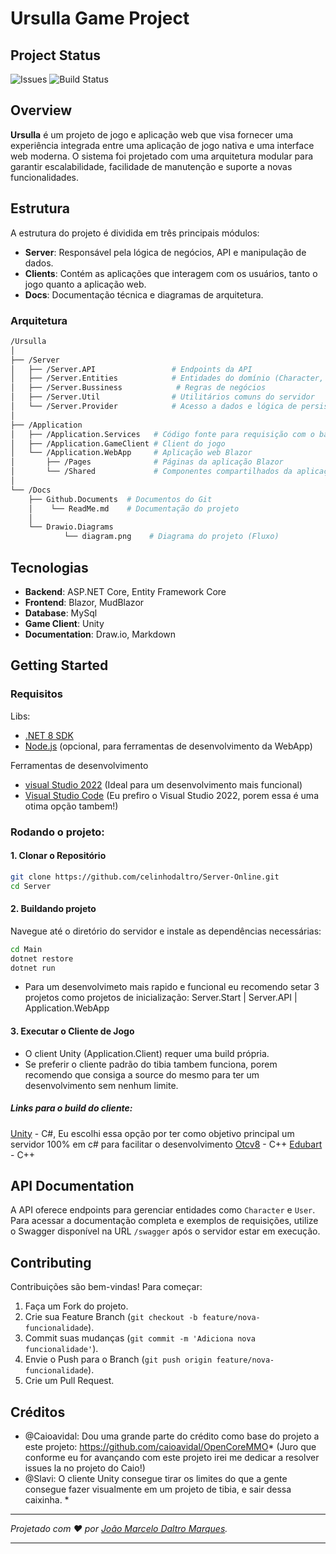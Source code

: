 
# Ursulla Game Project ##

## Project Status
![Issues](https://img.shields.io/github/issues/celinhodaltro/Server-Online)
![Build Status](https://github.com/celinhodaltro/Server-Online/actions/workflows/dotnet-desktop.yml/badge.svg)


## Overview

**Ursulla** é um projeto de jogo e aplicação web que visa fornecer uma experiência integrada entre uma aplicação de jogo nativa e uma interface web moderna. O sistema foi projetado com uma arquitetura modular para garantir escalabilidade, facilidade de manutenção e suporte a novas funcionalidades.

## Estrutura

A estrutura do projeto é dividida em três principais módulos:

- **Server**: Responsável pela lógica de negócios, API e manipulação de dados.
- **Clients**: Contém as aplicações que interagem com os usuários, tanto o jogo quanto a aplicação web.
- **Docs**: Documentação técnica e diagramas de arquitetura.

### Arquitetura

```bash
/Ursulla
│
├── /Server
│   ├── /Server.API                 # Endpoints da API
│   ├── /Server.Entities            # Entidades do domínio (Character, Game, User)
│   ├── /Server.Bussiness            # Regras de negócios
│   ├── /Server.Util                # Utilitários comuns do servidor
│   └── /Server.Provider            # Acesso a dados e lógica de persistência
│
├── /Application
│   ├── /Application.Services   # Código fonte para requisição com o back (Pensar em alterar nome para Application.Request)
│   ├── /Application.GameClient # Client do jogo
│   └── /Application.WebApp     # Aplicação web Blazor
│       ├── /Pages              # Páginas da aplicação Blazor
│       └── /Shared             # Componentes compartilhados da aplicação Blazor
│
└── /Docs
    ├── Github.Documents  # Documentos do Git
    │    └── ReadMe.md    # Documentação do projeto
    │
    └── Drawio.Diagrams 
            └── diagram.png    # Diagrama do projeto (Fluxo)
```


## Tecnologias

- **Backend**: ASP.NET Core, Entity Framework Core
- **Frontend**: Blazor, MudBlazor
- **Database**: MySql
- **Game Client**: Unity
- **Documentation**: Draw.io, Markdown

## Getting Started

### Requisitos


Libs:
- [.NET 8 SDK](https://dotnet.microsoft.com/download)
- [Node.js](https://nodejs.org/en/) (opcional, para ferramentas de desenvolvimento da WebApp)

Ferramentas de desenvolvimento
- [visual Studio 2022](https://visualstudio.microsoft.com/vs/community/) (Ideal para um desenvolvimento mais funcional) 
- [Visual Studio Code](https://code.visualstudio.com/) (Eu prefiro o Visual Studio 2022, porem essa é uma otima opção tambem!)


### Rodando o projeto:

#### 1. Clonar o Repositório

```bash
git clone https://github.com/celinhodaltro/Server-Online.git
cd Server
```

#### 2. Buildando projeto

Navegue até o diretório do servidor e instale as dependências necessárias:

```bash
cd Main
dotnet restore
dotnet run
```

- Para um desenvolvimeto mais rapido e funcional eu recomendo setar 3 projetos como projetos de inicialização: Server.Start | Server.API | Application.WebApp

#### 3. Executar o Cliente de Jogo

- O client Unity (Application.Client) requer uma build própria.
- Se preferir o cliente padrão do tibia tambem funciona, porem recomendo que consiga a source do mesmo para ter um desenvolvimento sem nenhum limite.


##### Links para o build do cliente:
[Unity](https://slavi.gitbook.io/opentibiaunity/getting-started/running-the-game) - C#, Eu escolhi essa opção por ter como objetivo principal um servidor 100% em c# para facilitar o desenvolvimento
[Otcv8](https://github.com/OTCv8/otclientv8) - C++
[Edubart](https://github.com/edubart/otclient) - C++ 


## API Documentation
A API oferece endpoints para gerenciar entidades como `Character` e `User`. Para acessar a documentação completa e exemplos de requisições, utilize o Swagger disponível na URL `/swagger` após o servidor estar em execução.

## Contributing
Contribuições são bem-vindas! Para começar:

1. Faça um Fork do projeto.
2. Crie sua Feature Branch (`git checkout -b feature/nova-funcionalidade`).
3. Commit suas mudanças (`git commit -m 'Adiciona nova funcionalidade'`).
4. Envie o Push para o Branch (`git push origin feature/nova-funcionalidade`).
5. Crie um Pull Request.

## Créditos

* @Caioavidal: Dou uma grande parte do crédito como base do projeto a este projeto: https://github.com/caioavidal/OpenCoreMMO* (Juro que conforme eu for avançando com este projeto irei me dedicar a resolver issues la no projeto do Caio!)
* @Slavi: O cliente Unity consegue tirar os limites do que a gente consegue fazer visualmente em um projeto de tibia, e sair dessa caixinha. *
---

*Projetado com ❤️ por [João Marcelo Daltro Marques](https://github.com/celinhodaltro).*

---

